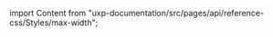 
import Content from "uxp-documentation/src/pages/api/reference-css/Styles/max-width";

<Content query="product=photoshop"/>

